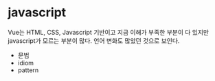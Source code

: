 # javascript

Vue는 HTML, CSS, Javascript 기반이고 지금 이해가 부족한 부분이 다 있지만 
javascript가 모르는 부분이 많다. 언어 변화도 많았던 것으로 보인다. 

- 문법 
- idiom 
- pattern 

